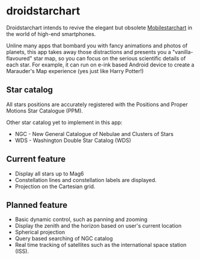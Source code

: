 # droidstarchart

Droidstarchart intends to revive the elegant but obsolete [Mobilestarchart](http://mobilestarchart.sourceforge.net/) 
in the world of high-end smartphones.

Unline many apps that bombard you with fancy animations and photos of planets, 
this app takes away those distractions and presents you a "vanilla-flavoured" star map,
so you can focus on the serious scientific details of each star.
For example, it can run on e-ink based Android device to create a Marauder's Map experience (yes just like Harry Potter!)

## Star catalog

All stars positions are accurately registered with the Positions and Proper Motions Star Catalogue (PPM).

Other star catalog yet to implement in this app:
* NGC - New General Catalogue of Nebulae and Clusters of Stars
* WDS - Washington Double Star Catalog (WDS)

## Current feature

* Display all stars up to Mag6
* Constellation lines and constellation labels are displayed.
* Projection on the Cartesian grid.

## Planned feature

* Basic dynamic control, such as panning and zooming
* Display the zenith and the horizon based on user's current location
* Spherical projection
* Query based searching of NGC catalog
* Real time tracking of satellites such as the international space station (ISS).
